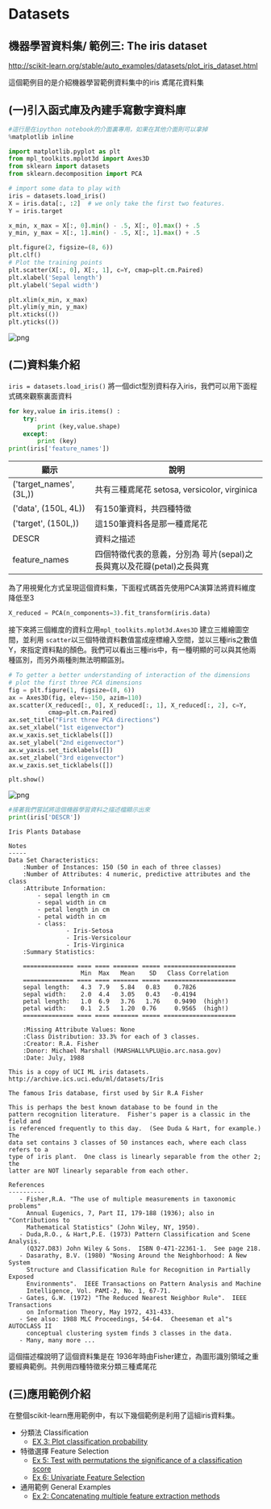 
# Datasets

## 機器學習資料集/ 範例三: The iris dataset


http://scikit-learn.org/stable/auto_examples/datasets/plot_iris_dataset.html

這個範例目的是介紹機器學習範例資料集中的iris 鳶尾花資料集


## (一)引入函式庫及內建手寫數字資料庫


```python
#這行是在ipython notebook的介面裏專用，如果在其他介面則可以拿掉
%matplotlib inline

import matplotlib.pyplot as plt
from mpl_toolkits.mplot3d import Axes3D
from sklearn import datasets
from sklearn.decomposition import PCA

# import some data to play with
iris = datasets.load_iris()
X = iris.data[:, :2]  # we only take the first two features.
Y = iris.target

x_min, x_max = X[:, 0].min() - .5, X[:, 0].max() + .5
y_min, y_max = X[:, 1].min() - .5, X[:, 1].max() + .5

plt.figure(2, figsize=(8, 6))
plt.clf()
# Plot the training points
plt.scatter(X[:, 0], X[:, 1], c=Y, cmap=plt.cm.Paired)
plt.xlabel('Sepal length')
plt.ylabel('Sepal width')

plt.xlim(x_min, x_max)
plt.ylim(y_min, y_max)
plt.xticks(())
plt.yticks(())

```

![png](ex3_fig1.png)


## (二)資料集介紹
`iris = datasets.load_iris()` 將一個dict型別資料存入iris，我們可以用下面程式碼來觀察裏面資料


```python
for key,value in iris.items() :
    try:
        print (key,value.shape)
    except:
        print (key)
print(iris['feature_names'])
```

| 顯示 | 說明 |
| -- | -- |
| ('target_names', (3L,))| 共有三種鳶尾花 setosa, versicolor, virginica |
| ('data', (150L, 4L)) | 有150筆資料，共四種特徵 |
| ('target', (150L,))| 這150筆資料各是那一種鳶尾花|
| DESCR | 資料之描述 |
| feature_names| 四個特徵代表的意義，分別為 萼片(sepal)之長與寬以及花瓣(petal)之長與寬

為了用視覺化方式呈現這個資料集，下面程式碼首先使用PCA演算法將資料維度降低至3


```python
X_reduced = PCA(n_components=3).fit_transform(iris.data)
```

接下來將三個維度的資料立用`mpl_toolkits.mplot3d.Axes3D` 建立三維繪圖空間，並利用 `scatter`以三個特徵資料數值當成座標繪入空間，並以三種iris之數值 Y，來指定資料點的顏色。我們可以看出三種iris中，有一種明顯的可以與其他兩種區別，而另外兩種則無法明顯區別。


```python
# To getter a better understanding of interaction of the dimensions
# plot the first three PCA dimensions
fig = plt.figure(1, figsize=(8, 6))
ax = Axes3D(fig, elev=-150, azim=110)
ax.scatter(X_reduced[:, 0], X_reduced[:, 1], X_reduced[:, 2], c=Y,
           cmap=plt.cm.Paired)
ax.set_title("First three PCA directions")
ax.set_xlabel("1st eigenvector")
ax.w_xaxis.set_ticklabels([])
ax.set_ylabel("2nd eigenvector")
ax.w_yaxis.set_ticklabels([])
ax.set_zlabel("3rd eigenvector")
ax.w_zaxis.set_ticklabels([])

plt.show()
```


![png](ex3_fig2.png)



```python
#接著我們嘗試將這個機器學習資料之描述檔顯示出來
print(iris['DESCR'])
```

    Iris Plants Database

    Notes
    -----
    Data Set Characteristics:
        :Number of Instances: 150 (50 in each of three classes)
        :Number of Attributes: 4 numeric, predictive attributes and the class
        :Attribute Information:
            - sepal length in cm
            - sepal width in cm
            - petal length in cm
            - petal width in cm
            - class:
                    - Iris-Setosa
                    - Iris-Versicolour
                    - Iris-Virginica
        :Summary Statistics:

        ============== ==== ==== ======= ===== ====================
                        Min  Max   Mean    SD   Class Correlation
        ============== ==== ==== ======= ===== ====================
        sepal length:   4.3  7.9   5.84   0.83    0.7826
        sepal width:    2.0  4.4   3.05   0.43   -0.4194
        petal length:   1.0  6.9   3.76   1.76    0.9490  (high!)
        petal width:    0.1  2.5   1.20  0.76     0.9565  (high!)
        ============== ==== ==== ======= ===== ====================

        :Missing Attribute Values: None
        :Class Distribution: 33.3% for each of 3 classes.
        :Creator: R.A. Fisher
        :Donor: Michael Marshall (MARSHALL%PLU@io.arc.nasa.gov)
        :Date: July, 1988

    This is a copy of UCI ML iris datasets.
    http://archive.ics.uci.edu/ml/datasets/Iris

    The famous Iris database, first used by Sir R.A Fisher

    This is perhaps the best known database to be found in the
    pattern recognition literature.  Fisher's paper is a classic in the field and
    is referenced frequently to this day.  (See Duda & Hart, for example.)  The
    data set contains 3 classes of 50 instances each, where each class refers to a
    type of iris plant.  One class is linearly separable from the other 2; the
    latter are NOT linearly separable from each other.

    References
    ----------
       - Fisher,R.A. "The use of multiple measurements in taxonomic problems"
         Annual Eugenics, 7, Part II, 179-188 (1936); also in "Contributions to
         Mathematical Statistics" (John Wiley, NY, 1950).
       - Duda,R.O., & Hart,P.E. (1973) Pattern Classification and Scene Analysis.
         (Q327.D83) John Wiley & Sons.  ISBN 0-471-22361-1.  See page 218.
       - Dasarathy, B.V. (1980) "Nosing Around the Neighborhood: A New System
         Structure and Classification Rule for Recognition in Partially Exposed
         Environments".  IEEE Transactions on Pattern Analysis and Machine
         Intelligence, Vol. PAMI-2, No. 1, 67-71.
       - Gates, G.W. (1972) "The Reduced Nearest Neighbor Rule".  IEEE Transactions
         on Information Theory, May 1972, 431-433.
       - See also: 1988 MLC Proceedings, 54-64.  Cheeseman et al"s AUTOCLASS II
         conceptual clustering system finds 3 classes in the data.
       - Many, many more ...



這個描述檔說明了這個資料集是在 1936年時由Fisher建立，為圖形識別領域之重要經典範例。共例用四種特徵來分類三種鳶尾花

## (三)應用範例介紹
在整個scikit-learn應用範例中，有以下幾個範例是利用了這組iris資料集。

* 分類法 Classification
   * [EX 3: Plot classification probability](../Classification/ex3_Plot_classification_probability.md)
* 特徵選擇 Feature Selection
   * [Ex 5: Test with permutations the significance of a classification score](../Feature_Selection/ex5_test_with_permutations_the_significance_of_a__.md)
   * [Ex 6: Univariate Feature Selection](../Feature_Selection/ex6_univariate_feature_selection.md)
* 通用範例 General Examples
   * [Ex 2: Concatenating multiple feature extraction methods](../general_examples/Ex2_feature_stacker.md)
